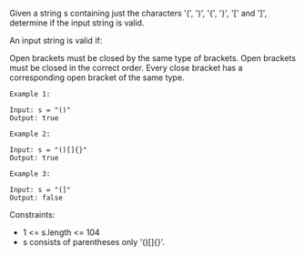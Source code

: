 Given a string s containing just the characters '(', ')', '{', '}', '[' and ']', determine if the input string is valid.

An input string is valid if:

Open brackets must be closed by the same type of brackets.
Open brackets must be closed in the correct order.
Every close bracket has a corresponding open bracket of the same type.

```
Example 1:

Input: s = "()"
Output: true
```

```
Example 2:

Input: s = "()[]{}"
Output: true
```

```
Example 3:

Input: s = "(]"
Output: false
```

Constraints:

- 1 <= s.length <= 104
- s consists of parentheses only '()[]{}'.